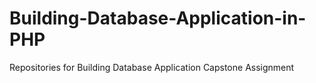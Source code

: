 # Building-Database-Application-in-PHP
Repositories for Building Database Application Capstone Assignment
